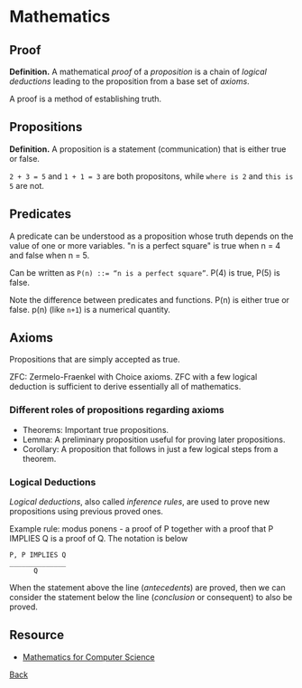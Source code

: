 # Mathematics

## Proof

**Definition.** A mathematical *proof* of a *proposition* is a chain of *logical deductions* leading to the proposition from a base set of *axioms*.

A proof is a method of establishing truth.

## Propositions

**Definition.** A proposition is a statement (communication) that is either true or
false.

`2 + 3 = 5` and `1 + 1 = 3` are both propositons, while `where is 2` and `this is 5` are not.

## Predicates

A predicate can be understood as a proposition whose truth depends on the value
of one or more variables. "n is a perfect square" is true when n = 4 and false when n = 5.

Can be written as `P(n) ::= “n is a perfect square”`.
P(4) is true, P(5) is false.

Note the difference between predicates and functions. P(n) is either true or false. p(n) (like `n+1`) is a numerical quantity.

## Axioms

Propositions that are simply accepted as true.

ZFC: Zermelo-Fraenkel with Choice axioms. ZFC with a few logical deduction is sufficient to derive essentially all of mathematics.

### Different roles of propositions regarding axioms

- Theorems: Important true propositions.
- Lemma: A preliminary proposition useful for proving later propositions.
- Corollary: A proposition that follows in just a few logical steps from a
theorem.

### Logical Deductions

*Logical deductions*, also called *inference rules*, are used to prove new propositions using previous proved ones.

Example rule: modus ponens -  a proof of P together with a proof that P IMPLIES Q is a proof of Q. The notation is below

```
P, P IMPLIES Q
______________
      Q
```

When the statement above the line (*antecedents*) are proved, then we can consider the statement below the line (*conclusion* or consequent) to also be proved.

## Resource
- [Mathematics for Computer Science](https://courses.csail.mit.edu/6.042/spring17/mcs.pdf)

[Back](../README.md)
